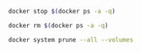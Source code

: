 ```bash
docker stop $(docker ps -a -q)
```

```bash
docker rm $(docker ps -a -q)
```

```bash
docker system prune --all --volumes
```